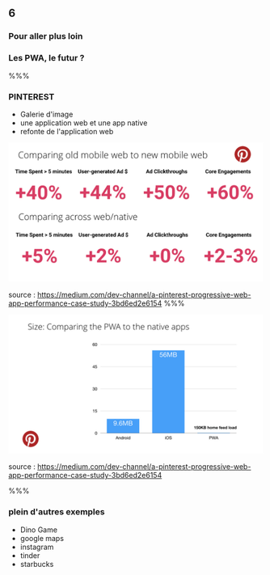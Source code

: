 <!-- .slide: data-background-image="images/pwa.png" data-background-size="600px" class="chapter" -->

## 6

### Pour aller plus loin

### Les PWA, le futur ?

%%%

<!-- .slide: data-background-image="images/logo-git.png" data-background-size="600px" class="slide" -->

### PINTEREST

- Galerie d'image
- une application web et une app native
- refonte de l'application web

<img src="images/pinterest.png" width="600px" />

source : https://medium.com/dev-channel/a-pinterest-progressive-web-app-performance-case-study-3bd6ed2e6154
%%%

<img src="images/pinterest2.png" width="600px" />

source : https://medium.com/dev-channel/a-pinterest-progressive-web-app-performance-case-study-3bd6ed2e6154

%%%

### plein d'autres exemples

<!-- .slide: data-background-image="images/logo-git.png" data-background-size="600px" class="slide" -->

- Dino Game
- google maps
- instagram
- tinder
- starbucks
